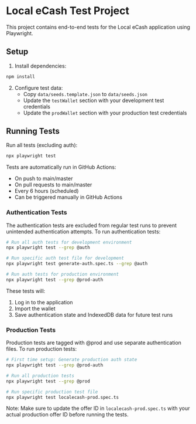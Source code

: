 # Local eCash Test Project

This project contains end-to-end tests for the Local eCash application using Playwright.

## Setup

1. Install dependencies:
```bash
npm install
```

2. Configure test data:
   - Copy `data/seeds.template.json` to `data/seeds.json`
   - Update the `testWallet` section with your development test credentials
   - Update the `prodWallet` section with your production test credentials

## Running Tests

Run all tests (excluding auth):
```bash
npx playwright test
```

Tests are automatically run in GitHub Actions:
- On push to main/master
- On pull requests to main/master
- Every 6 hours (scheduled)
- Can be triggered manually in GitHub Actions

### Authentication Tests

The authentication tests are excluded from regular test runs to prevent unintended authentication attempts. To run authentication tests:

```bash
# Run all auth tests for development environment
npx playwright test --grep @auth

# Run specific auth test file for development
npx playwright test generate-auth.spec.ts --grep @auth

# Run auth tests for production environment
npx playwright test --grep @prod-auth
```

These tests will:
1. Log in to the application
2. Import the wallet
3. Save authentication state and IndexedDB data for future test runs

### Production Tests

Production tests are tagged with @prod and use separate authentication files. To run production tests:

```bash
# First time setup: Generate production auth state
npx playwright test --grep @prod-auth

# Run all production tests
npx playwright test --grep @prod

# Run specific production test file
npx playwright test localecash-prod.spec.ts
```

Note: Make sure to update the offer ID in `localecash-prod.spec.ts` with your actual production offer ID before running the tests.
